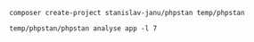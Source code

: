 	composer create-project stanislav-janu/phpstan temp/phpstan
	
	temp/phpstan/phpstan analyse app -l 7